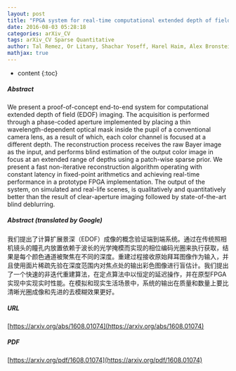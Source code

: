 ```yaml
---
layout: post
title: "FPGA system for real-time computational extended depth of field imaging using phase aperture coding"
date: 2016-08-03 05:28:18
categories: arXiv_CV
tags: arXiv_CV Sparse Quantitative
author: Tal Remez, Or Litany, Shachar Yoseff, Harel Haim, Alex Bronstein
mathjax: true
---
```


* content
{:toc}

##### Abstract
We present a proof-of-concept end-to-end system for computational extended depth of field (EDOF) imaging. The acquisition is performed through a phase-coded aperture implemented by placing a thin wavelength-dependent optical mask inside the pupil of a conventional camera lens, as a result of which, each color channel is focused at a different depth. The reconstruction process receives the raw Bayer image as the input, and performs blind estimation of the output color image in focus at an extended range of depths using a patch-wise sparse prior. We present a fast non-iterative reconstruction algorithm operating with constant latency in fixed-point arithmetics and achieving real-time performance in a prototype FPGA implementation. The output of the system, on simulated and real-life scenes, is qualitatively and quantitatively better than the result of clear-aperture imaging followed by state-of-the-art blind deblurring.

##### Abstract (translated by Google)
我们提出了计算扩展景深（EDOF）成像的概念验证端到端系统。通过在传统照相机镜头的瞳孔内放置依赖于波长的光学掩模而实现的相位编码光圈来执行获取，结果是每个颜色通道被聚焦在不同的深度。重建过程接收原始拜耳图像作为输入，并且使用面片稀疏先验在深度范围内对焦点处的输出彩色图像进行盲估计。我们提出了一个快速的非迭代重建算法，在定点算法中以恒定的延迟操作，并在原型FPGA实现中实现实时性能。在模拟和现实生活场景中，系统的输出在质量和数量上要比清晰光圈成像和先进的去模糊效果更好。

##### URL
[https://arxiv.org/abs/1608.01074](https://arxiv.org/abs/1608.01074)

##### PDF
[https://arxiv.org/pdf/1608.01074](https://arxiv.org/pdf/1608.01074)

